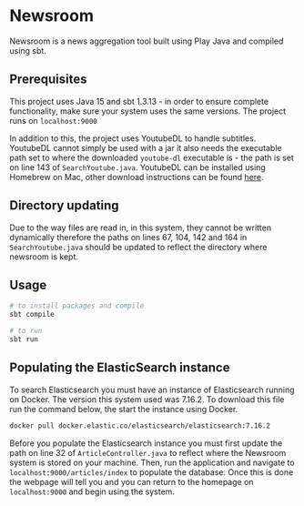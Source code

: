 # Newsroom

Newsroom is a news aggregation tool built using Play Java and compiled using sbt.

## Prerequisites

This project uses Java 15 and sbt 1.3.13 - in order to ensure complete functionality, make sure your system uses the same versions. 
The project runs on ```localhost:9000```

In addition to this, the project uses YoutubeDL to handle subtitles. YoutubeDL cannot simply be used with a jar it also needs the executable path set to where the downloaded ```youtube-dl``` executable is - the path is set on line 143 of ```SearchYoutube.java```. YoutubeDL can be installed using Homebrew on Mac, other download instructions can be found [here](https://youtube-dl.org/).

## Directory updating
Due to the way files are read in, in this system, they cannot be written dynamically therefore the paths on lines 
67, 104, 142 and 164 in ```SearchYoutube.java``` should be updated to reflect the directory where newsroom is kept.

## Usage

```bash
# to install packages and compile
sbt compile

# to run
sbt run
```


## Populating the ElasticSearch instance

To search Elasticsearch you must have an instance of Elasticsearch running on Docker. The version this system used was 7.16.2.
To download this file run the command below, the start the instance using Docker.
```bash
docker pull docker.elastic.co/elasticsearch/elasticsearch:7.16.2
```
Before you populate the Elasticsearch instance you must first update the path on line 32 of ```ArticleController.java``` to reflect where the Newsroom system is stored on your machine.
Then, run the application and navigate to ```localhost:9000/articles/index``` to populate the database. Once this is done the webpage will tell you and you can return to the homepage on ```localhost:9000```
and begin using the system.

